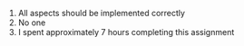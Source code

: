 1) All aspects should be implemented correctly
2) No one
3) I spent approximately 7 hours completing this assignment